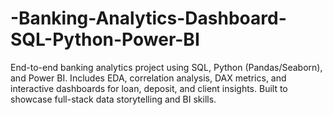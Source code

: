 # -Banking-Analytics-Dashboard-SQL-Python-Power-BI
End-to-end banking analytics project using SQL, Python (Pandas/Seaborn), and Power BI. Includes EDA, correlation analysis, DAX metrics, and interactive dashboards for loan, deposit, and client insights. Built to showcase full-stack data storytelling and BI skills.
